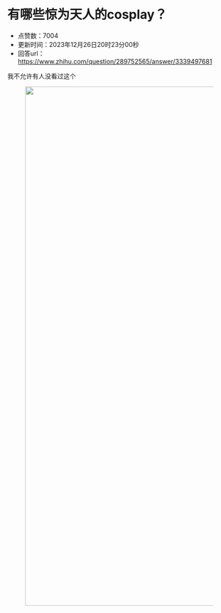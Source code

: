 # 有哪些惊为天人的cosplay？
- 点赞数：7004
- 更新时间：2023年12月26日20时23分00秒
- 回答url：https://www.zhihu.com/question/289752565/answer/3339497681
<body>
 <p data-pid="fbkxUbM6">我不允许有人没看过这个</p>
 <figure data-size="normal">
  <img src="https://pic1.zhimg.com/50/v2-212574bfd7733024f227a59537c8c034_720w.jpg?source=1940ef5c" data-rawwidth="1168" data-rawheight="762" data-size="normal" data-original-token="v2-8421423c995a3c41b00df5286caaa174" data-default-watermark-src="https://pic1.zhimg.com/50/v2-14a2cae245ecaee1b19ee75ee95748f5_720w.jpg?source=1940ef5c" class="origin_image zh-lightbox-thumb" width="1168" data-original="https://picx.zhimg.com/v2-212574bfd7733024f227a59537c8c034_r.jpg?source=1940ef5c">
 </figure>
 <p></p>
</body>